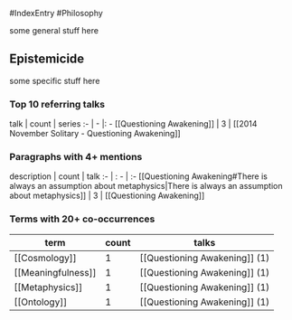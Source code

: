 #IndexEntry #Philosophy

some general stuff here

## Epistemicide
some specific stuff here

### Top 10 referring talks
talk | count | series
:- | - |: -
[[Questioning Awakening]] | 3 | [[2014 November Solitary - Questioning Awakening]]

### Paragraphs with 4+ mentions
description | count | talk
:- | : - | :-
[[Questioning Awakening#There is always an assumption about metaphysics\|There is always an assumption about metaphysics]] | 3 | [[Questioning Awakening]]

### Terms with 20+ co-occurrences
term | count | talks
-|-|-
[[Cosmology]] | 1 | <span class="counts">[[Questioning Awakening]] (1)</span> 
[[Meaningfulness]] | 1 | <span class="counts">[[Questioning Awakening]] (1)</span> 
[[Metaphysics]] | 1 | <span class="counts">[[Questioning Awakening]] (1)</span> 
[[Ontology]] | 1 | <span class="counts">[[Questioning Awakening]] (1)</span> 

